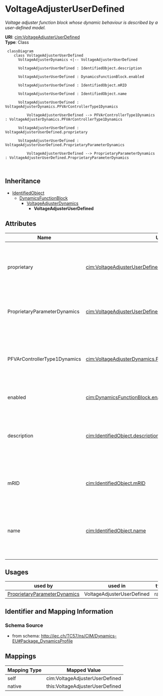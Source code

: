 # VoltageAdjusterUserDefined


_<font color="#0f0f0f">Voltage adjuster</font> function block whose dynamic behaviour is described by <font color="#0f0f0f">a user-defined model.</font>_





**URI**: [cim:VoltageAdjusterUserDefined](http://iec.ch/TC57/CIM100#VoltageAdjusterUserDefined)<br />
**Type**: Class




```mermaid
 classDiagram
    class VoltageAdjusterUserDefined
      VoltageAdjusterDynamics <|-- VoltageAdjusterUserDefined
      
      VoltageAdjusterUserDefined : IdentifiedObject.description
        
      VoltageAdjusterUserDefined : DynamicsFunctionBlock.enabled
        
      VoltageAdjusterUserDefined : IdentifiedObject.mRID
        
      VoltageAdjusterUserDefined : IdentifiedObject.name
        
      VoltageAdjusterUserDefined : VoltageAdjusterDynamics.PFVArControllerType1Dynamics
        
          VoltageAdjusterUserDefined --> PFVArControllerType1Dynamics : VoltageAdjusterDynamics.PFVArControllerType1Dynamics
        
      VoltageAdjusterUserDefined : VoltageAdjusterUserDefined.proprietary
        
      VoltageAdjusterUserDefined : VoltageAdjusterUserDefined.ProprietaryParameterDynamics
        
          VoltageAdjusterUserDefined --> ProprietaryParameterDynamics : VoltageAdjusterUserDefined.ProprietaryParameterDynamics
        
      
```





## Inheritance
* [IdentifiedObject](IdentifiedObject.md)
    * [DynamicsFunctionBlock](DynamicsFunctionBlock.md)
        * [VoltageAdjusterDynamics](VoltageAdjusterDynamics.md)
            * **VoltageAdjusterUserDefined**



## Attributes


| Name | URI | Cardinality and Range | Description | Inheritance |
| ---  | --- | --- | --- | --- |
| proprietary | [cim:VoltageAdjusterUserDefined.proprietary](http://iec.ch/TC57/CIM100#VoltageAdjusterUserDefined.proprietary) | 1..1 <br />  boolean  | Behaviour is based on a proprietary model as opposed to a detailed model | direct |
| ProprietaryParameterDynamics | [cim:VoltageAdjusterUserDefined.ProprietaryParameterDynamics](http://iec.ch/TC57/CIM100#VoltageAdjusterUserDefined.ProprietaryParameterDynamics) | 0..* <br />  [ProprietaryParameterDynamics](ProprietaryParameterDynamics.md)  | Parameter of this proprietary user-defined model | direct |
| PFVArControllerType1Dynamics | [cim:VoltageAdjusterDynamics.PFVArControllerType1Dynamics](http://iec.ch/TC57/CIM100#VoltageAdjusterDynamics.PFVArControllerType1Dynamics) | 1..1 <br />  [PFVArControllerType1Dynamics](PFVArControllerType1Dynamics.md)  | Power factor or VAr controller type 1 model with which this voltage adjuster ... | [VoltageAdjusterDynamics](VoltageAdjusterDynamics.md) |
| enabled | [cim:DynamicsFunctionBlock.enabled](http://iec.ch/TC57/CIM100#DynamicsFunctionBlock.enabled) | 1..1 <br />  boolean  | Function block used indicator | [DynamicsFunctionBlock](DynamicsFunctionBlock.md) |
| description | [cim:IdentifiedObject.description](http://iec.ch/TC57/CIM100#IdentifiedObject.description) | 0..1 <br />  string  | The description is a free human readable text describing or naming the object | [IdentifiedObject](IdentifiedObject.md) |
| mRID | [cim:IdentifiedObject.mRID](http://iec.ch/TC57/CIM100#IdentifiedObject.mRID) | 1..1 <br />  string  | Master resource identifier issued by a model authority | [IdentifiedObject](IdentifiedObject.md) |
| name | [cim:IdentifiedObject.name](http://iec.ch/TC57/CIM100#IdentifiedObject.name) | 0..1 <br />  string  | The name is any free human readable and possibly non unique text naming the o... | [IdentifiedObject](IdentifiedObject.md) |





## Usages

| used by | used in | type | used |
| ---  | --- | --- | --- |
| [ProprietaryParameterDynamics](ProprietaryParameterDynamics.md) | VoltageAdjusterUserDefined | range | [VoltageAdjusterUserDefined](VoltageAdjusterUserDefined.md) |






## Identifier and Mapping Information







### Schema Source


* from schema: http://iec.ch/TC57/ns/CIM/Dynamics-EU#Package_DynamicsProfile





## Mappings

| Mapping Type | Mapped Value |
| ---  | ---  |
| self | cim:VoltageAdjusterUserDefined |
| native | this:VoltageAdjusterUserDefined |




